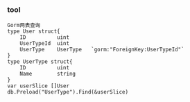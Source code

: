 ### tool
    Gorm两表查询
    type User struct{
        ID          uint
        UserTypeId  uint
        UserType    UserType   `gorm:"ForeignKey:UserTypeId"`
    }
    type UserType struct{
        ID          uint
        Name        string
    }
    var userSlice []User
    db.Preload("UserType").Find(&userSlice)